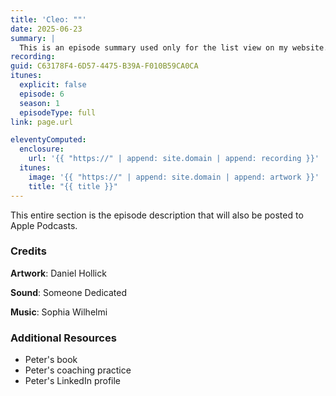 ```yaml
---
title: 'Cleo: ""'
date: 2025-06-23
summary: |
  This is an episode summary used only for the list view on my website.
recording:
guid: C63178F4-6D57-4475-B39A-F010B59CA0CA
itunes:
  explicit: false
  episode: 6
  season: 1
  episodeType: full
link: page.url

eleventyComputed:
  enclosure:
    url: '{{ "https://" | append: site.domain | append: recording }}'
  itunes:
    image: '{{ "https://" | append: site.domain | append: artwork }}'
    title: "{{ title }}"
---
```


This entire section is the episode description that will also be posted to Apple Podcasts.

### Credits

**Artwork**: Daniel Hollick

**Sound**: Someone Dedicated

**Music**: Sophia Wilhelmi

### Additional Resources

- Peter's book
- Peter's coaching practice
- Peter's LinkedIn profile
